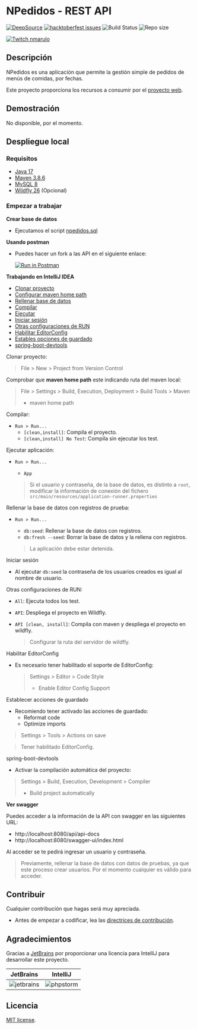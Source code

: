 # NPedidos - REST API

[![DeepSource](https://deepsource.io/gh/npedidos/rest-api.svg/?label=active+issues&show_trend=true&token=Dfu5Zcgrcwn5tDz83zE1QmFe)](https://deepsource.io/gh/npedidos/rest-api/?ref=repository-badge)
[![hacktoberfest issues](https://img.shields.io/github/hacktoberfest/2022/npedidos/rest-api?color=%237259a3&style=flat-square)](https://github.com/npedidos/rest-api/issues?q=is%3Aissue+label%3Ahacktoberfest+is%3Aopen)
![Build Status](https://img.shields.io/github/workflow/status/npedidos/rest-api/Build%20-%20master?label=Build%20-%20master&style=flat-square)
![Repo size](https://img.shields.io/github/repo-size/npedidos/rest-api?style=flat-square)

[![Twitch nmarulo](https://img.shields.io/twitch/status/nmarulo?color=%23A970FF&label=twitch%20nmarulo&style=flat-square)](https://www.twitch.tv/nmarulo)

## Descripción

NPedidos es una aplicación que permite la gestión simple de pedidos de menús de comidas, por fechas.

Este proyecto proporciona los recursos a consumir por el [proyecto web](https://github.com/npedidos/web).

## Demostración

No disponible, por el momento.

## Despliegue local

### Requisitos

* [Java 17](https://jdk.java.net/archive/)
* [Maven 3.8.6](https://maven.apache.org/download.cgi)
* [MySQL 8](https://dev.mysql.com/downloads/mysql/)
* [Wildfly 26](https://www.wildfly.org/downloads/) (Opcional)

### Empezar a trabajar

**Crear base de datos**

- Ejecutamos el script [npedidos.sql](npedidos.sql)

**Usando postman**

- Puedes hacer un fork a las API en el siguiente enlace:

  [![Run in Postman](https://run.pstmn.io/button.svg)](https://god.gw.postman.com/run-collection/3462094-1245bdc5-f0fc-4a80-b067-33db0095e664?action=collection%2Ffork&collection-url=entityId%3D3462094-1245bdc5-f0fc-4a80-b067-33db0095e664%26entityType%3Dcollection%26workspaceId%3Dfaa3b08b-5495-45eb-a53f-5d832821e4f2#?env%5Bnpedidos%20-%20local%5D=W3sia2V5IjoidXJsIiwidmFsdWUiOiJodHRwOi8vbG9jYWxob3N0OjgwODAvYXBpIiwiZW5hYmxlZCI6dHJ1ZSwidHlwZSI6ImRlZmF1bHQifSx7ImtleSI6InRva2VuIiwidmFsdWUiOiIiLCJlbmFibGVkIjp0cnVlLCJ0eXBlIjoiZGVmYXVsdCJ9XQ==)

**Trabajando en IntelliJ IDEA**

- [Clonar proyecto](#clonar-proyecto)
- [Configurar maven home path](#maven-home-path)
- [Rellenar base de datos](#db-seed)
- [Compilar](#compile)
- [Ejecutar](#run)
- [Iniciar sesión](#login)
- [Otras configuraciones de RUN](#run-configs)
- [Habilitar EditorConfig](#editor-config)
- [Estables opciones de guardado](#on-save)
- [spring-boot-devtools](#spring-boot-devtools)

<a name="clonar-proyecto"></a>
Clonar proyecto:

> File > New > Project from Version Control

<a name="maven-home-path"></a>
Comprobar que **maven home path** este indicando ruta del maven local:

> File > Settings > Build, Execution, Deployment > Build Tools > Maven
> - maven home path

<a name="compile"></a>
Compilar:

- `Run > Run...`
    - `[clean,install]`: Compila el proyecto.
    - `[clean,install] No Test`: Compila sin ejecutar los test.

<a name="run"></a>
Ejecutar aplicación:

- `Run > Run...`
    - `App`

  > Si el usuario y contraseña, de la base de datos, es distinto a `root`, modificar la información de conexión
  > del fichero `src/main/resources/application-runner.properties`

<a name="db-seed"></a>
Rellenar la base de datos con registros de prueba:

- `Run > Run...`
    - `db:seed`: Rellenar la base de datos con registros.
    - `db:fresh --seed`: Borrar la base de datos y la rellena con registros.

  > La aplicación debe estar detenida.

<a name="login"></a>
Iniciar sesión

- Al ejecutar `db:seed` la contraseña de los usuarios creados es igual al nombre de usuario.

<a name="run-configs"></a>
Otras configuraciones de RUN:

- `All`: Ejecuta todos los test.
- `API`: Despliega el proyecto en Wildfly.
- `API [clean, install]`: Compila con maven y despliega el proyecto en wildfly.

  > Configurar la ruta del servidor de wildfly.

<a name="editor-config"></a>
Habilitar EditorConfig

- Es necesario tener habilitado el soporte de EditorConfig:

  > Settings > Editor > Code Style
  > - Enable Editor Config Support

<a name="on-save"></a>
Establecer acciones de guardado

- Recomiendo tener activado las acciones de guardado:
    - Reformat code
    - Optimize imports

> Settings > Tools > Actions on save

> Tener habilitado EditorConfig.

<a name="spring-boot-devtools"></a>
spring-boot-devtools

- Activar la compilación automática del proyecto:

> Settings > Build, Execution, Development > Compiler
> - Build project automatically

**Ver swagger**

Puedes acceder a la información de la API con swagger en las siguientes URL:

- http://localhost:8080/api/api-docs
- http://localhost:8080/swagger-ui/index.html

Al acceder se te pedirá ingresar un usuario y contraseña.

> Previamente, rellenar la base de datos con datos de pruebas, ya que este proceso crear usuarios. Por el momento
> cualquier es válido para acceder.

## Contribuir

Cualquier contribución que hagas será muy apreciada.

- Antes de empezar a codificar, lea las [directrices de contribución](CONTRIBUTING.md).

## Agradecimientos

Gracias a [JetBrains](https://www.jetbrains.com/?from=SoftN%20CMS) por proporcionar una licencia para IntelliJ para
desarrollar este proyecto.

| JetBrains  | IntelliJ                                                                                  |
| ------------- |-------------------------------------------------------------------------------------------|
| ![jetbrains](https://github.com/npedidos/rest-api/blob/master/img/jetbrains.svg "jetbrains") | ![phpstorm](https://github.com/npedidos/rest-api/blob/master/img/intellij.svg "intellij") |

## Licencia

[MIT license](LICENSE).
